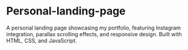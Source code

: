 # Personal-landing-page
A personal landing page showcasing my portfolio, featuring Instagram integration, parallax scrolling effects, and responsive design. Built with HTML, CSS, and JavaScript.
